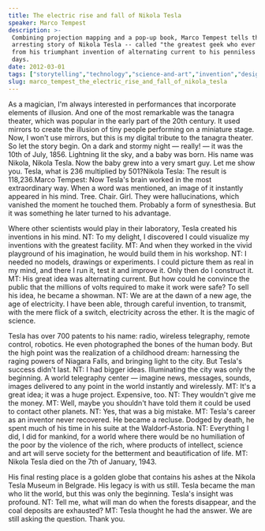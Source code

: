 ```yaml
---
title: The electric rise and fall of Nikola Tesla
speaker: Marco Tempest
description: >-
 Combining projection mapping and a pop-up book, Marco Tempest tells the visually
 arresting story of Nikola Tesla -- called "the greatest geek who ever lived" --
 from his triumphant invention of alternating current to his penniless last
 days.
date: 2012-03-01
tags: ["storytelling","technology","science-and-art","invention","design","science","industrial-design","art","internet","visualizations"]
slug: marco_tempest_the_electric_rise_and_fall_of_nikola_tesla
---
```


As a magician, I'm always interested in performances that incorporate elements of
illusion. And one of the most remarkable was the tanagra theater, which was popular in the
early part of the 20th century. It used mirrors to create the illusion of tiny people
performing on a miniature stage. Now, I won't use mirrors, but this is my digital tribute
to the tanagra theater. So let the story begin. On a dark and stormy night — really! — it
was the 10th of July, 1856. Lightning lit the sky, and a baby was born. His name was
Nikola, Nikola Tesla. Now the baby grew into a very smart guy. Let me show you. Tesla, what
is 236 multiplied by 501?Nikola Tesla: The result is 118,236.Marco Tempest: Now Tesla's
brain worked in the most extraordinary way. When a word was mentioned, an image of it
instantly appeared in his mind. Tree. Chair. Girl. They were hallucinations, which
vanished the moment he touched them. Probably a form of synesthesia. But it was something
he later turned to his advantage.

Where other scientists would play in their laboratory, Tesla created his inventions in his
mind. NT: To my delight, I discovered I could visualize my inventions with the greatest
facility. MT: And when they worked in the vivid playground of his imagination, he would
build them in his workshop. NT: I needed no models, drawings or experiments. I could
picture them as real in my mind, and there I run it, test it and improve it. Only then do
I construct it. MT: His great idea was alternating current. But how could he convince the
public that the millions of volts required to make it work were safe? To sell his idea, he
became a showman. NT: We are at the dawn of a new age, the age of electricity. I have been
able, through careful invention, to transmit, with the mere flick of a switch, electricity
across the ether. It is the magic of science. 

Tesla has over 700 patents to his name: radio, wireless telegraphy, remote control,
robotics. He even photographed the bones of the human body. But the high point was the
realization of a childhood dream: harnessing the raging powers of Niagara Falls, and
bringing light to the city. But Tesla's success didn't last. NT: I had bigger ideas.
Illuminating the city was only the beginning. A world telegraphy center — imagine news,
messages, sounds, images delivered to any point in the world instantly and wirelessly. MT:
It's a great idea; it was a huge project. Expensive, too. NT: They wouldn't give me the
money. MT: Well, maybe you shouldn't have told them it could be used to contact other
planets. NT: Yes, that was a big mistake. MT: Tesla's career as an inventor never recovered.
He became a recluse. Dodged by death, he spent much of his time in his suite at the
Waldorf-Astoria. NT: Everything I did, I did for mankind, for a world where there would be
no humiliation of the poor by the violence of the rich, where products of intellect,
science and art will serve society for the betterment and beautification of life. MT:
Nikola Tesla died on the 7th of January, 1943.

His final resting place is a golden globe that contains his ashes at the Nikola Tesla
Museum in Belgrade. His legacy is with us still. Tesla became the man who lit the world,
but this was only the beginning. Tesla's insight was profound. NT: Tell me, what will man
do when the forests disappear, and the coal deposits are exhausted? MT: Tesla thought he
had the answer. We are still asking the question. Thank you.

<!--
ad_duration=3.33
event="TED2012"
external_start_time=0
has_talk_citation=0
intro_duration=11.82
is_subtitle_required="False"
is_talk_featured="True"
language="en"
language_swap="False"
native_language="en"
number_of_related_talks=6
number_of_speakers=1
number_of_subtitled_videos=39
number_of_tags=10
number_of_talk_download_languages=39
number_of_talk_more_resources=1
number_of_talk_recommendations=0
number_of_talks_take_actions=0
post_ad_duration=0.83
published_timestamp="2012-06-20 15:02:33"
recording_date="2012-03-01"
speaker_description="Cyber illusionist"
speaker_is_published=1
speaker_name="Marco Tempest"
talk_name="The electric rise and fall of Nikola Tesla"
talks_tags=["storytelling","technology","science-and-art","invention","design","science","industrial-design","art","internet","visualizations"]
talks_take_action=[]
url_audio="https://download.ted.com/talks/MarcoTempest_Session4_2012.mp3?apikey=acme-roadrunner"
url_photo_speaker="https://pe.tedcdn.com/images/ted/16adb879852687bc295b7090c349dc97f6aae6ba_254x191.jpg"
url_photo_talk="https://pe.tedcdn.com/images/ted/f392a24bf8396a61583d2dc3c80013f5ca6898b1_800x600.jpg"
url_webpage="https://www.ted.com/talks/marco_tempest_the_electric_rise_and_fall_of_nikola_tesla"
video_type_name="TED Stage Talk"
-->